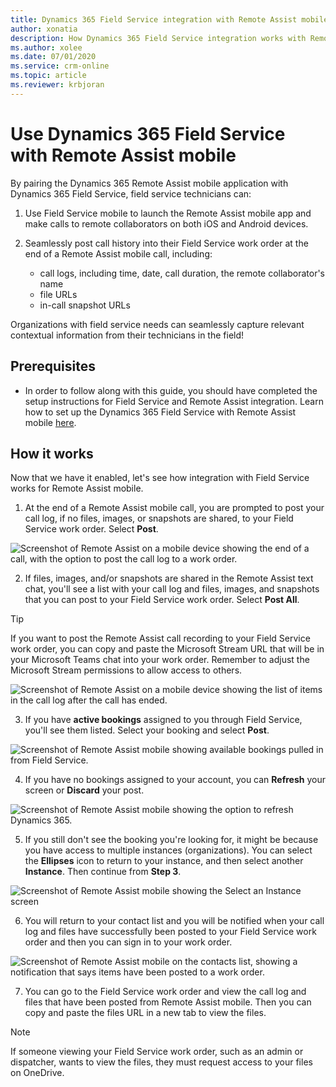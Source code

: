 ```yaml
---
title: Dynamics 365 Field Service integration with Remote Assist mobile
author: xonatia
description: How Dynamics 365 Field Service integration works with Remote Assist mobile
ms.author: xolee
ms.date: 07/01/2020
ms.service: crm-online
ms.topic: article
ms.reviewer: krbjoran
---
```

# Use Dynamics 365 Field Service with Remote Assist mobile

By pairing the Dynamics 365 Remote Assist mobile application with Dynamics 365 Field Service, field service technicians can:

1. Use Field Service mobile to launch the Remote Assist mobile app and make calls to remote collaborators on both iOS and Android devices.

2. Seamlessly post call history into their Field Service work order at the end of a Remote Assist mobile call, including:

   - call logs, including time, date, call duration, the remote collaborator's name
   - file URLs
   - in-call snapshot URLs

Organizations with field service needs can seamlessly capture relevant contextual information from their technicians in the field!

## Prerequisites

- In order to follow along with this guide, you should have completed the setup instructions for Field Service and Remote Assist integration. Learn how to set up the Dynamics 365 Field Service with Remote Assist mobile [here](../troubleshoot-field-service.md).

## How it works

Now that we have it enabled, let's see how integration with Field Service works for Remote Assist mobile.

1. At the end of a Remote Assist mobile call, you are prompted to post your call log, if no files, images, or snapshots are shared, to your Field Service work order. Select **Post**.

![Screenshot of Remote Assist on a mobile device showing the end of a call, with the option to post the call log to a work order.](./media/postfs_2.png "Call log")

2. If files, images, and/or snapshots are shared in the Remote Assist text chat, you'll see a list with your call log and files, images, and snapshots that you can post to your Field Service work order. Select **Post All**.

> [!Tip]
> If you want to post the Remote Assist call recording to your Field Service work order, you can copy and paste the Microsoft Stream URL that will be in your Microsoft Teams chat into your work order. Remember to adjust the Microsoft Stream permissions to allow access to others.

![Screenshot of Remote Assist on a mobile device showing the list of items in the call log after the call has ended.](./media/postfs_1.png) 

3. If you have **active bookings** assigned to you through Field Service, you'll see them listed. Select your booking and select **Post**.

![Screenshot of Remote Assist mobile showing available bookings pulled in from Field Service.](./media/post_1.png "Select Booking")

4. If you have no bookings assigned to your account, you can **Refresh** your screen or **Discard** your post.

![Screenshot of Remote Assist mobile showing the option to refresh Dynamics 365.](./media/post_3.png "No Bookings")

5. If you still don't see the booking you're looking for, it might be because you have access to multiple instances (organizations). You can select the **Ellipses** icon to return to your instance, and then select another **Instance**. Then continue from **Step 3**.

![Screenshot of Remote Assist mobile showing the Select an Instance screen](./media/post_2.png "Select Instance")

6. You will return to your contact list and you will be notified when your call log and files have successfully been posted to your Field Service work order and then you can sign in to your work order.

![Screenshot of Remote Assist mobile on the contacts list, showing a notification that says items have been posted to a work order.](./media/postfs_3.png "End of call notification")

7. You can go to the Field Service work order and view the call log and files that have been posted from Remote Assist mobile. Then you can copy and paste the files URL in a new tab to view the files.

> [!Note]
> If someone viewing your Field Service work order, such as an admin or dispatcher, wants to view the files, they must request access to your files on OneDrive. 
